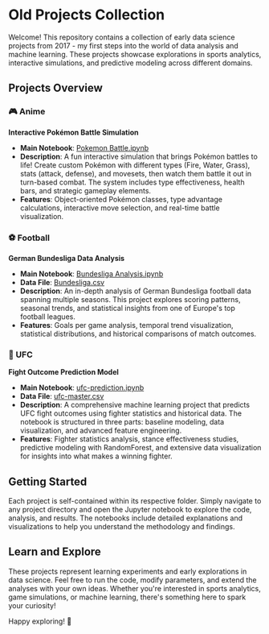 # Old Projects Collection

Welcome! This repository contains a collection of early data science projects from 2017 - my first steps into the world of data analysis and machine learning. These projects showcase explorations in sports analytics, interactive simulations, and predictive modeling across different domains.

## Projects Overview

### 🎮 Anime
**Interactive Pokémon Battle Simulation**

- **Main Notebook**: [Pokemon Battle.ipynb](Anime/Pokemon%20Battle.ipynb)
- **Description**: A fun interactive simulation that brings Pokémon battles to life! Create custom Pokémon with different types (Fire, Water, Grass), stats (attack, defense), and movesets, then watch them battle it out in turn-based combat. The system includes type effectiveness, health bars, and strategic gameplay elements.
- **Features**: Object-oriented Pokémon classes, type advantage calculations, interactive move selection, and real-time battle visualization.

### ⚽ Football  
**German Bundesliga Data Analysis**

- **Main Notebook**: [Bundesliga Analysis.ipynb](Football/Bundesliga%20Analysis.ipynb)
- **Data File**: [Bundesliga.csv](Football/Bundesliga.csv)
- **Description**: An in-depth analysis of German Bundesliga football data spanning multiple seasons. This project explores scoring patterns, seasonal trends, and statistical insights from one of Europe's top football leagues.
- **Features**: Goals per game analysis, temporal trend visualization, statistical distributions, and historical comparisons of match outcomes.

### 🥊 UFC
**Fight Outcome Prediction Model**

- **Main Notebook**: [ufc-prediction.ipynb](UFC/ufc-prediction.ipynb)  
- **Data File**: [ufc-master.csv](UFC/ufc-master.csv)
- **Description**: A comprehensive machine learning project that predicts UFC fight outcomes using fighter statistics and historical data. The notebook is structured in three parts: baseline modeling, data visualization, and advanced feature engineering.
- **Features**: Fighter statistics analysis, stance effectiveness studies, predictive modeling with RandomForest, and extensive data visualization for insights into what makes a winning fighter.

## Getting Started

Each project is self-contained within its respective folder. Simply navigate to any project directory and open the Jupyter notebook to explore the code, analysis, and results. The notebooks include detailed explanations and visualizations to help you understand the methodology and findings.

## Learn and Explore

These projects represent learning experiments and early explorations in data science. Feel free to run the code, modify parameters, and extend the analyses with your own ideas. Whether you're interested in sports analytics, game simulations, or machine learning, there's something here to spark your curiosity!

Happy exploring! 🚀

